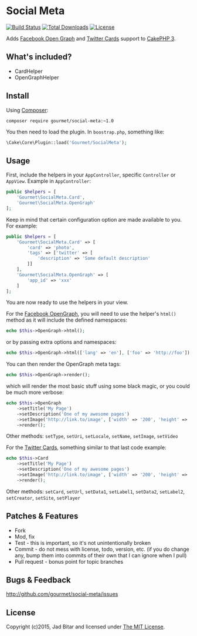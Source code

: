 # Social Meta

[![Build Status](https://travis-ci.org/gourmet/social-meta.svg?branch=master)](https://travis-ci.org/gourmet/social-meta)
[![Total Downloads](https://poser.pugx.org/gourmet/social-meta/downloads.svg)](https://packagist.org/packages/gourmet/social-meta)
[![License](https://poser.pugx.org/gourmet/social-meta/license.svg)](https://packagist.org/packages/gourmet/social-meta)

Adds [Facebook Open Graph][fbog] and [Twitter Cards][twcards] support to [CakePHP 3].

## What's included?

- CardHelper
- OpenGraphHelper

## Install

Using [Composer]:

```
composer require gourmet/social-meta:~1.0
```

You then need to load the plugin. In `boostrap.php`, something like:

```php
\Cake\Core\Plugin::load('Gourmet/SocialMeta');
```

## Usage

First, include the helpers in your `AppController`, specific `Controller` or `AppView`. Example in
`AppController`:

```php
public $helpers = [
    'Gourmet\SocialMeta.Card',
    'Gourmet\SocialMeta.OpenGraph'
];
```

Keep in mind that certain configuration option are made available to you. For example:

```php
public $helpers = [
    'Gourmet\SocialMeta.Card' => [
        'card' => 'photo',
        'tags' => ['twitter' => [
            'description' => 'Some default description'
        ]]
    ],
    'Gourmet\SocialMeta.OpenGraph' => [
        'app_id' => 'xxx'
    ]
];
```

You are now ready to use the helpers in your view.

For the [Facebook OpenGraph][fbog], you will need to use the helper's `html()` method as it 
will include the defined namespaces:

```php
echo $this->OpenGraph->html();
```

or by passing extra options and namespaces:

```php
echo $this->OpenGraph->html(['lang' => 'en'], ['foo' => 'http://foo']);
```

You can then render the OpenGraph meta tags:

```php
echo $this->OpenGraph->render();
```

which will render the most basic stuff using some black magic, or you could be much more verbose:

```php
echo $this->OpenGraph
    ->setTitle('My Page')
    ->setDescription('One of my awesome pages')
    ->setImage('http://link.to/image', ['width' => '200', 'height' => '300'])
    ->render();
```

Other methods: `setType`, `setUri`, `setLocale`, `setName`, `setImage`, `setVideo`

For the [Twitter Cards][twcards], something similar to that last code example:

```php
echo $this->Card
    ->setTitle('My Page')
    ->setDescription('One of my awesome pages')
    ->setImage('http://link.to/image', ['width' => '200', 'height' => '300'])
    ->render();
```

Other methods: `setCard`, `setUrl`, `setData1`, `setLabel1`, `setData2`, `setLabel2`, `setCreator`, `setSite`, `setPlayer`

## Patches & Features

* Fork
* Mod, fix
* Test - this is important, so it's not unintentionally broken
* Commit - do not mess with license, todo, version, etc. (if you do change any, bump them into commits of
their own that I can ignore when I pull)
* Pull request - bonus point for topic branches

## Bugs & Feedback

http://github.com/gourmet/social-meta/issues

## License

Copyright (c)2015, Jad Bitar and licensed under [The MIT License][mit].

[CakePHP 3]:http://cakephp.org
[Composer]:http://getcomposer.org
[mit]:http://www.opensource.org/licenses/mit-license.php
[fbog]:https://developers.facebook.com/docs/opengraph
[twcards]:https://dev.twitter.com/cards/overview
